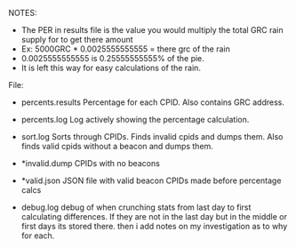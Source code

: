 NOTES:
* The PER in results file is the value you would multiply the total GRC rain supply for to get there amount
* Ex: 5000GRC * 0.0025555555555 = there grc of the rain
* 0.0025555555555 is 0.25555555555% of the pie. 
* It is left this way for easy calculations of the rain.

File:

* percents.results
Percentage for each CPID. Also contains GRC address.

* percents.log
Log actively showing the percentage calculation.

* sort.log
Sorts through CPIDs. Finds invalid cpids and dumps them. Also finds valid cpids without a beacon and dumps them.

* *invalid.dump	
CPIDs with no beacons

* *valid.json
JSON file with valid beacon CPIDs made before percentage calcs

* debug.log
debug of when crunching stats from last day to first calculating differences.
If they are not in the last day but in the middle or first days its stored there.
then i add notes on my investigation as to why for each.
